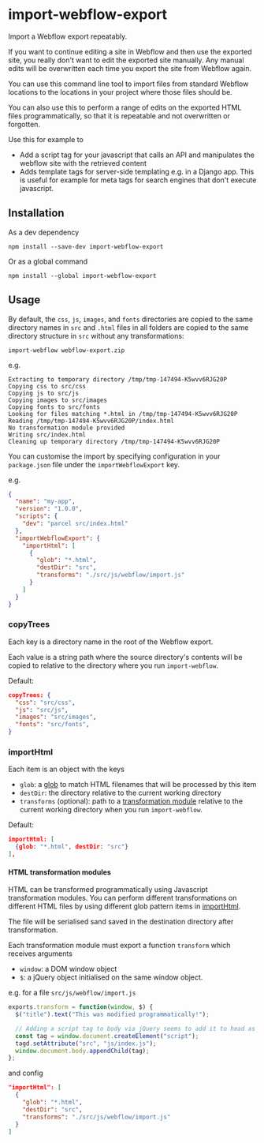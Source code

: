 # import-webflow-export

Import a Webflow export repeatably.

If you want to continue editing a site in Webflow and then use the exported site,
you really don't want to edit the exported site manually. Any manual edits will
be overwritten each time you export the site from Webflow again.

You can use this command line tool to import files from standard Webflow
locations to the locations in your project where those files should be.

You can also use this to perform a range of edits on the exported HTML files
programmatically, so that it is repeatable and not overwritten or forgotten.

Use this for example to

- Add a script tag for your javascript that calls an API and manipulates the
  webflow site with the retrieved content
- Adds template tags for server-side templating e.g. in a Django app. This is
  useful for example for meta tags for search engines that don't execute
  javascript.


## Installation

As a dev dependency

    npm install --save-dev import-webflow-export

Or as a global command

    npm install --global import-webflow-export


## Usage

By default, the `css`, `js`, `images`, and `fonts` directories are copied to the same directory names in `src` and `.html` files in all folders are copied to the same directory structure in `src` without any transformations:

    import-webflow webflow-export.zip

e.g.

    Extracting to temporary directory /tmp/tmp-147494-K5wvv6RJG20P
    Copying css to src/css
    Copying js to src/js
    Copying images to src/images
    Copying fonts to src/fonts
    Looking for files matching *.html in /tmp/tmp-147494-K5wvv6RJG20P
    Reading /tmp/tmp-147494-K5wvv6RJG20P/index.html
    No transformation module provided
    Writing src/index.html
    Cleaning up temporary directory /tmp/tmp-147494-K5wvv6RJG20P

You can customise the import by specifying configuration in your `package.json` file under the `importWebflowExport` key.

e.g.

```json
{
  "name": "my-app",
  "version": "1.0.0",
  "scripts": {
    "dev": "parcel src/index.html"
  },
  "importWebflowExport": {
    "importHtml": [
      {
        "glob": "*.html",
        "destDir": "src",
        "transforms": "./src/js/webflow/import.js"
      }
    ]
  }
}
```

### copyTrees

Each key is a directory name in the root of the Webflow export.

Each value is a string path where the source directory's contents will be copied to relative to the directory where you run `import-webflow`.

Default:

```json
copyTrees: {
  "css": "src/css",
  "js": "src/js",
  "images": "src/images",
  "fonts": "src/fonts",
}
```


### importHtml

Each item is an object with the keys

- `glob`: a [glob](https://www.npmjs.com/package/glob) to match HTML filenames that will be processed by this item
- `destDir`: the directory relative to the current working directory
- `transforms` (optional): path to a [transformation module](#html-transformation-modules) relative to the current working directory when you run `import-webflow`.

Default:

```json
importHtml: [
  {glob: "*.html", destDir: "src"}
],
```

#### HTML transformation modules

HTML can be transformed programmatically using Javascript transformation modules.
You can perform different transformations on different HTML files by using
different glob pattern items in [importHtml](#importhtml).

The file will be serialised sand saved in the destination directory after
transformation.

Each transformation module must export a function `transform` which receives
arguments

- `window`: a DOM window object
- `$`: a jQuery object initialised on the same window object.

e.g. for a file `src/js/webflow/import.js`

```js
exports.transform = function(window, $) {
  $("title").text("This was modified programmatically!");

  // Adding a script tag to body via jQuery seems to add it to head as well?!
  const tag = window.document.createElement("script");
  tagd.setAttribute("src", "js/index.js");
  window.document.body.appendChild(tag);
};
```

and config

```json
"importHtml": [
  {
    "glob": "*.html",
    "destDir": "src",
    "transforms": "./src/js/webflow/import.js"
  }
]
```